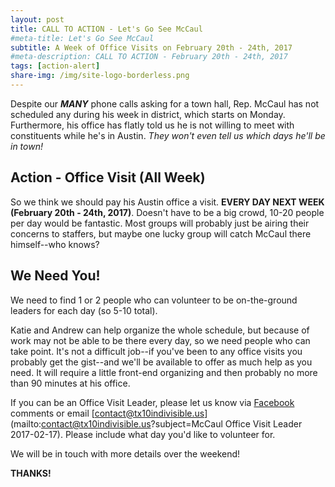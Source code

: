 ```yaml
---
layout: post
title: CALL TO ACTION - Let's Go See McCaul
#meta-title: Let's Go See McCaul
subtitle: A Week of Office Visits on February 20th - 24th, 2017
#meta-description: CALL TO ACTION - February 20th - 24th, 2017
tags: [action-alert]
share-img: /img/site-logo-borderless.png
---
```


Despite our **_MANY_** phone calls asking for a town hall, Rep. McCaul has not scheduled any during his week in district, which starts on Monday. Furthermore, his office has flatly told us he is not willing to meet with constituents while he's in Austin. _They won't even tell us which days he'll be in town!_

## Action - Office Visit (All Week)
So we think we should pay his Austin office a visit. **EVERY DAY NEXT WEEK (February 20th - 24th, 2017)**. Doesn't have to be a big crowd, 10-20 people per day would be fantastic. Most groups will probably just be airing their concerns to staffers, but maybe one lucky group will catch McCaul there himself--who knows?

## We Need You!

We need to find 1 or 2 people who can volunteer to be on-the-ground leaders for each day (so 5-10 total).

Katie and Andrew can help organize the whole schedule, but because of work may not be able to be there every day, so we need people who can take point. It's not a difficult job--if you've been to any office visits you probably get the gist--and we'll be available to offer as much help as you need. It will require a little front-end organizing and then probably no more than 90 minutes at his office.


If you can be an Office Visit Leader, please let us know via [Facebook](https://www.facebook.com/groups/tx10indivisible/permalink/410264039314871/) comments or email [contact@tx10indivisible.us](mailto:contact@tx10indivisible.us?subject=McCaul Office Visit Leader 2017-02-17). Please include what day you'd like to volunteer for.

We will be in touch with more details over the weekend!

**THANKS!**
